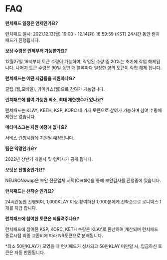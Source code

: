# FAQ

**런치패드 일정은 언제인가요?**&#x20;

런치패드 일시: 2021.12.13(월) 19:00 - 12.14(화) 18:59:59 (KST) 24시간 동안 런치패드가 진행됩니다.



**보상 수령은 언제부터 가능한가요?**

12월27일 19시부터 토큰 수령이 가능하며, 락업된 수량 중 20%는 초기에 락업 해제됩니다. 나머지 토큰 수령은 90일 동안 매 블록마다 일정한 양의 토큰이 락업 해제 됩니다.



**런치패드는 어떤 지갑들을 지원하나요?**

클립 (웹,모바일), 카이카스(웹)으로 참여가 가능합니다.



**런치패드에 참여 가능한 최소, 최대 제한갯수가 있나요?**

런치패드는 KLAY, KETH, KSP, KORC 네 가지 토큰으로 참여가 가능하며 참여 수량에 제한은 없습니다.



**메타마스크는 지원 예정에 없나요?**

서비스 런칭시점에 지원될 예정입니다.



**팀은 익명인가요?**

2022년 상반기 개발사 및 협력사가 공개 됩니다.



**오딧은 진행중인가요?**

NEURONswap은 보안 전문업체 서틱(CertiK)을 통해 보안감사를 진행중에 있습니다.



**런치패드는 선착순 인가요?**

24시간동안 진행되며, 1,000KLAY 이상 참여하신 1,000분에게 선착순으로 로니박스 1개를 지급 합니다.



**런치패드에 참여한 토큰은 되돌려주나요?**

런치패드에 참여된 KSP, KORC, KETH 수량은 KLAY로 환산하여 계산되며 런치패드 종료시점 최종 교환비에 따라 NR토큰으로 분배됩니다.&#x20;

\*최소 50만KLAY가 모였을 때 런치패드가 성사되고 50만KLAY 미만일 시, 입금하신 토큰은 자동 반환됩니다.

